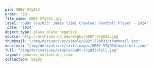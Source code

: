 ```yaml
---
pid: GBBY-57g033
order: '33'
file_name: GBBY-57g033.jpg
label: 'GBBY 57G/033: James (Jim) Crowley: Football Player - 1924'
_date: '1924'
object_type: glass plate negative
source: http://archives.nd.edu/Bagby/GBBY-57g033.jpg
thumbnail: "/img/derivatives/simple/GBBY-57g033/thumbnail.jpg"
manifest: "/img/derivatives/iiif/images/GBBY-57g033/manifest.json"
full: "/img/derivatives/simple/GBBY-57g033/full.jpg"
layout: generic_collection_item
collection: bagby
---
```

